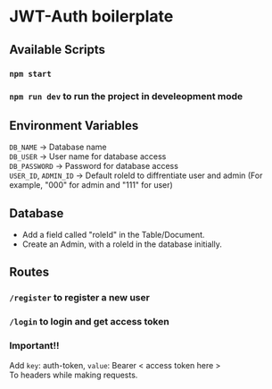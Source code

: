 # JWT-Auth boilerplate

## Available Scripts  
### `npm start`
### `npm run dev` to run the project in develeopment mode  

## Environment Variables  
`DB_NAME` -> Database name    
`DB_USER` -> User name for database access  
`DB_PASSWORD` -> Password for database access  
`USER_ID`, `ADMIN_ID` -> Default roleId to diffrentiate user and admin (For example, "000" for admin and "111" for user)   

## Database  
- Add a field called "roleId" in the Table/Document.
- Create an Admin, with a roleId in the database initially.


## Routes
### `/register` to register a new user
### `/login` to login and get access token

### **Important!!**  
Add `key`: auth-token, `value`: Bearer < access token here >  
To headers while making requests.

